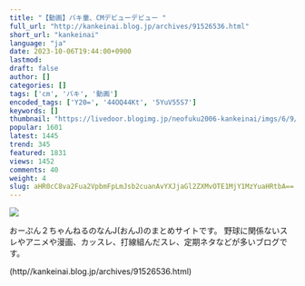 ```yaml
---
title: "【動画】バキ童、CMデビューデビュー "
full_url: "http://kankeinai.blog.jp/archives/91526536.html"
short_url: "kankeinai"
language: "ja"
date: 2023-10-06T19:44:00+0900
lastmod: 
draft: false
author: []
categories: []
tags: ['cm', 'バキ', '動画']
encoded_tags: ['Y20=', '44OQ44Kt', '5YuV55S7']
keywords: []
thumbnail: "https://livedoor.blogimg.jp/neofuku2006-kankeinai/imgs/6/9/6996cd14-s.jpg"
popular: 1601
latest: 1445
trend: 345
featured: 1831
views: 1452
comments: 40
weight: 4
slug: aHR0cC8va2Fua2VpbmFpLmJsb2cuanAvYXJjaGl2ZXMvOTE1MjY1MzYuaHRtbA==
---
```


![](https://livedoor.blogimg.jp/neofuku2006-kankeinai/imgs/6/9/6996cd14-s.jpg)

<div> <p id='blog-description'>おーぷん２ちゃんねるのなんJ(おんJ)のまとめサイトです。 野球に関係ないスレやアニメや漫画、カッスレ、打線組んだスレ、定期ネタなどが多いブログです。</p> </div>

(http//kankeinai.blog.jp/archives/91526536.html)
